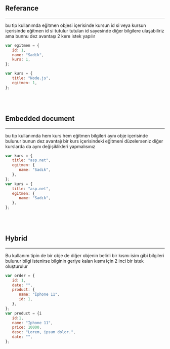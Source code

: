 ## Referance

<hr/>
bu tip kullanımda eğitmen objesi içerisinde kursun id si veya
kursun içerisinde eğitmen id si tutulur tutulan id sayesinde diğer
bilgilere ulaşabiliriz ama bunnu dez avantaşı 2 kere istek yapılır

```js
var egitmen = {
   id: 1,
   name: "Sadik",
   kurs: 1,
};

var kurs = {
   title: "Node.js",
   egitmen: 1,
};
```

<br/><br/>

## Embedded document

<hr/>

bu tip kullanımda hem kurs hem eğitmen bilgileri aynı obje içerisinde
bulunur bunun dez avantajı bir kurs içerisindeki eğitmeni düzelerseniz
diğer kurslarda da aynı değişiklikleri yapmalısınız

```js
var kurs = {
   title: "asp.net",
   egitmen: {
      name: "Sadık",
   },
};
var kurs = {
   title: "asp.net",
   egitmen: {
      name: "Sadık",
   },
};
```

<br/><br/>

## Hybrid

<hr/>

Bu kullanım tipin de bir obje de diğer objenin belirli bir kısmı isim gibi bilgileri
bulunur bilgi istenirse bilginin geriye kalan kısmı için 2 inci bir istek oluşturulur
```js
var order = {
   id: 1,
   date: "",
   product: {
      name: "İphone 11",
      id: 1,
   },
};
var product = {i
   id:1,
   name: "İphone 11",
   price: 10000,
   desc: "Lorem, ipsum dolor.",
   date: "",
};
```
